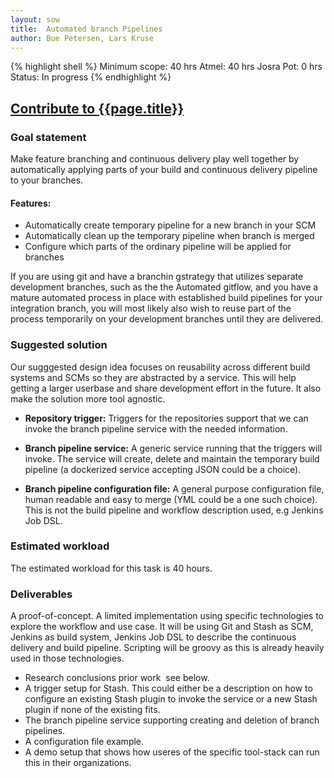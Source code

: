```yaml
---
layout: sow
title:  Automated branch Pipelines
author: Bue Petersen, Lars Kruse
---
```


{% highlight shell %}
Minimum scope:   40 hrs
Atmel:           40 hrs
Josra Pot:        0 hrs
Status:          In progress
{% endhighlight %}


## [Contribute to {{page.title}}](/sow/)

### Goal statement

Make feature branching and continuous delivery play well together by automatically applying parts of your build and continuous delivery pipeline to your branches.

#### Features:

* Automatically create temporary pipeline for a new branch in your SCM
* Automatically clean up the temporary pipeline when branch is merged
* Configure which parts of the ordinary pipeline will be applied for branches

If you are using git and have a branchin gstrategy that utilizes separate development branches, such as the the Automated git­flow, and you have a mature automated process in place with established build pipelines for your integration branch, you will most likely also wish to reuse part of the process temporarily on your development branches until they are delivered.

### Suggested solution

Our sugggested design idea focuses on reusability across different build systems and SCMs so they are abstracted by a service. This will help getting a larger userbase and share development effort in the future. It also make the solution more tool agnostic.

* __Repository trigger:__ ​Triggers for the repositories support that we can invoke the branch pipeline service with the needed information.

* __Branch pipeline service:__ ​A generic service running that the triggers will invoke. The service will create, delete and maintain the temporary build pipeline (a dockerized service accepting JSON could be a choice).

* __Branch pipeline configuration file:__ A​ general purpose configuration file, human readable and easy to merge (YML could be a one such choice). This is not the build pipeline and workflow description used, e.g Jenkins Job DSL.

### Estimated workload

The estimated workload for this task is 40 hours.

### Deliverables

A proof-of-concept. A limited implementation using specific technologies to explore the workflow and use ­case. It will be using Git and Stash as SCM, Jenkins as build system, Jenkins Job DSL to describe the continuous delivery and build pipeline. Scripting will be groovy as this is already heavily used in those technologies.

* Research conclusions prior work ­ see below.
* A trigger setup for Stash. This could either be a description on how to configure an existing Stash plugin to invoke the service or a new Stash plugin if none of the existing fits.
* The branch pipeline service supporting creating and deletion of branch pipelines.
* A configuration file example.
* A demo setup that shows how useres of the specific tool-stack can run this in their organizations.
